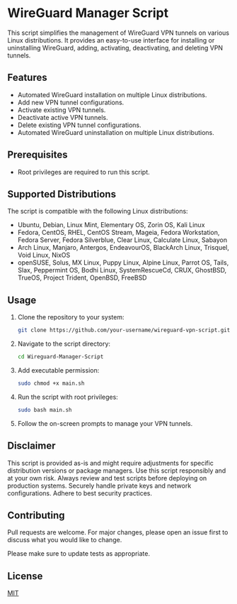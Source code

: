 # WireGuard Manager Script

This script simplifies the management of WireGuard VPN tunnels on various Linux distributions. It provides an easy-to-use interface for installing or uninstalling WireGuard, adding, activating, deactivating, and deleting VPN tunnels.

## Features

- Automated WireGuard installation on multiple Linux distributions.
- Add new VPN tunnel configurations.
- Activate existing VPN tunnels.
- Deactivate active VPN tunnels.
- Delete existing VPN tunnel configurations.
- Automated WireGuard uninstallation on multiple Linux distributions.

## Prerequisites

- Root privileges are required to run this script.

## Supported Distributions

The script is compatible with the following Linux distributions:

- Ubuntu, Debian, Linux Mint, Elementary OS, Zorin OS, Kali Linux
- Fedora, CentOS, RHEL, CentOS Stream, Mageia, Fedora Workstation, Fedora Server, Fedora Silverblue, Clear Linux, Calculate Linux, Sabayon
- Arch Linux, Manjaro, Antergos, EndeavourOS, BlackArch Linux, Trisquel, Void Linux, NixOS
- openSUSE, Solus, MX Linux, Puppy Linux, Alpine Linux, Parrot OS, Tails, Slax, Peppermint OS, Bodhi Linux, SystemRescueCd, CRUX, GhostBSD, TrueOS, Project Trident, OpenBSD, FreeBSD

## Usage

1. Clone the repository to your system:

   ```sh
   git clone https://github.com/your-username/wireguard-vpn-script.git

2. Navigate to the script directory:

   ```sh
   cd Wireguard-Manager-Script 

3. Add executable permission:

   ```sh
   sudo chmod +x main.sh

4. Run the script with root privileges:

   ```sh
   sudo bash main.sh

5. Follow the on-screen prompts to manage your VPN tunnels.

## Disclaimer

This script is provided as-is and might require adjustments for specific distribution versions or package managers.
    Use this script responsibly and at your own risk. Always review and test scripts before deploying on production systems.
    Securely handle private keys and network configurations. Adhere to best security practices.

## Contributing

Pull requests are welcome. For major changes, please open an issue first
to discuss what you would like to change.

Please make sure to update tests as appropriate.

## License

[MIT](https://choosealicense.com/licenses/mit/)
